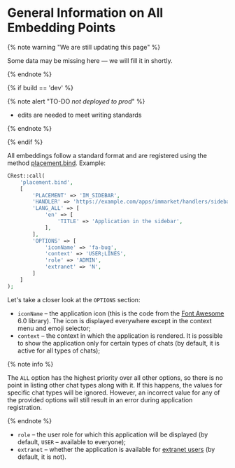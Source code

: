 # General Information on All Embedding Points

{% note warning "We are still updating this page" %}

Some data may be missing here — we will fill it in shortly.

{% endnote %}

{% if build == 'dev' %}

{% note alert "TO-DO _not deployed to prod_" %}

- edits are needed to meet writing standards

{% endnote %}

{% endif %}

All embeddings follow a standard format and are registered using the method [placement.bind](../../widgets/placement-bind.md). Example:

```php
CRest::call(
    'placement.bind',
    [
        'PLACEMENT' => 'IM_SIDEBAR',
        'HANDLER' => 'https://example.com/apps/immarket/handlers/sidebar.php',
        'LANG_ALL' => [
            'en' => [
                'TITLE' => 'Application in the sidebar',
            ],
        ],
        'OPTIONS' => [
            'iconName' => 'fa-bug',
            'context' => 'USER;LINES',
            'role' => 'ADMIN',
            'extranet' => 'N',
        ]
    ]
);
```

Let's take a closer look at the `OPTIONS` section:

- `iconName` – the application icon (this is the code from the [Font Awesome](https://fontawesome.com) 6.0 library). The icon is displayed everywhere except in the context menu and emoji selector;
- `context` – the context in which the application is rendered. It is possible to show the application only for certain types of chats (by default, it is active for all types of chats);

{% note info %}

The `ALL` option has the highest priority over all other options, so there is no point in listing other chat types along with it. If this happens, the values for specific chat types will be ignored. However, an incorrect value for any of the provided options will still result in an error during application registration.

{% endnote %}

- `role` – the user role for which this application will be displayed (by default, `USER` – available to everyone);
- `extranet` – whether the application is available for [extranet users](https://helpdesk.bitrix24.com/open/18070866/) (by default, it is not).